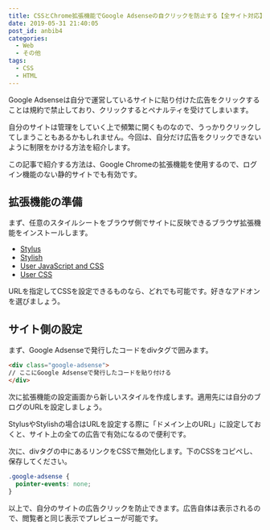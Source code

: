 ```yaml
---
title: CSSとChrome拡張機能でGoogle Adsenseの自クリックを防止する【全サイト対応】
date: 2019-05-31 21:40:05
post_id: anbib4
categories:
  - Web
  - その他
tags:
  - CSS
  - HTML
---
```


Google Adsenseは自分で運営しているサイトに貼り付けた広告をクリックすることは規約で禁止しており、クリックするとペナルティを受けてしまいます。

<!--more-->

自分のサイトは管理をしていく上で頻繁に開くものなので、うっかりクリックしてしまうこともあるかもしれません。今回は、自分だけ広告をクリックできないように制限をかける方法を紹介します。

この記事で紹介する方法は、Google Chromeの拡張機能を使用するので、ログイン機能のない静的サイトでも有効です。

## 拡張機能の準備

まず、任意のスタイルシートをブラウザ側でサイトに反映できるブラウザ拡張機能をインストールします。

- [Stylus](https://chrome.google.com/webstore/detail/stylus/clngdbkpkpeebahjckkjfobafhncgmne?hl=ja)
- [Stylish](https://chrome.google.com/webstore/detail/stylish-custom-themes-for/fjnbnpbmkenffdnngjfgmeleoegfcffe?hl=ja)
- [User JavaScript and CSS](https://chrome.google.com/webstore/detail/user-javascript-and-css/nbhcbdghjpllgmfilhnhkllmkecfmpld?hl=ja)
- [User CSS](https://chrome.google.com/webstore/detail/user-css/okpjlejfhacmgjkmknjhadmkdbcldfcb?hl=ja)


URLを指定してCSSを設定できるものなら、どれでも可能です。好きなアドオンを選びましょう。

## サイト側の設定

まず、Google Adsenseで発行したコードをdivタグで囲みます。

```html
<div class="google-adsense">
// ここにGoogle Adsenseで発行したコードを貼り付ける
</div>
```

次に拡張機能の設定画面から新しいスタイルを作成します。適用先には自分のブログのURLを設定しましょう。

StylusやStylishの場合はURLを設定する際に「ドメイン上のURL」に設定しておくと、サイト上の全ての広告で有効になるので便利です。

次に、divタグの中にあるリンクをCSSで無効化します。下のCSSをコピペし、保存してください。

```css
.google-adsense {
  pointer-events: none;
}
```

以上で、自分のサイトの広告クリックを防止できます。広告自体は表示されるので、閲覧者と同じ表示でプレビューが可能です。
